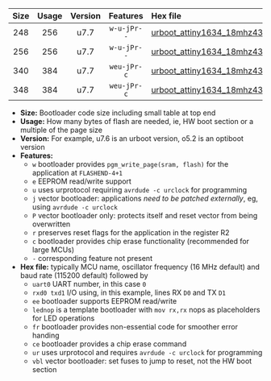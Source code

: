 |Size|Usage|Version|Features|Hex file|
|:-:|:-:|:-:|:-:|:--|
|248|256|u7.7|`w-u-jPr--`|[urboot_attiny1634_18mhz432_4800bps_uart0_rxa7_txb0_lednop_fr_ur_vbl.hex](https://raw.githubusercontent.com/stefanrueger/urboot.hex/main/mcus/attiny1634/fcpu_18mhz432/4800_bps/urboot_attiny1634_18mhz432_4800bps_uart0_rxa7_txb0_lednop_fr_ur_vbl.hex)|
|256|256|u7.7|`w-u-jPr--`|[urboot_attiny1634_18mhz432_4800bps_uart1_rxb1_txb2_lednop_fr_ur_vbl.hex](https://raw.githubusercontent.com/stefanrueger/urboot.hex/main/mcus/attiny1634/fcpu_18mhz432/4800_bps/urboot_attiny1634_18mhz432_4800bps_uart1_rxb1_txb2_lednop_fr_ur_vbl.hex)|
|340|384|u7.7|`weu-jPr-c`|[urboot_attiny1634_18mhz432_4800bps_uart0_rxa7_txb0_ee_lednop_fr_ce_ur_vbl.hex](https://raw.githubusercontent.com/stefanrueger/urboot.hex/main/mcus/attiny1634/fcpu_18mhz432/4800_bps/urboot_attiny1634_18mhz432_4800bps_uart0_rxa7_txb0_ee_lednop_fr_ce_ur_vbl.hex)|
|348|384|u7.7|`weu-jPr-c`|[urboot_attiny1634_18mhz432_4800bps_uart1_rxb1_txb2_ee_lednop_fr_ce_ur_vbl.hex](https://raw.githubusercontent.com/stefanrueger/urboot.hex/main/mcus/attiny1634/fcpu_18mhz432/4800_bps/urboot_attiny1634_18mhz432_4800bps_uart1_rxb1_txb2_ee_lednop_fr_ce_ur_vbl.hex)|

- **Size:** Bootloader code size including small table at top end
- **Usage:** How many bytes of flash are needed, ie, HW boot section or a multiple of the page size
- **Version:** For example, u7.6 is an urboot version, o5.2 is an optiboot version
- **Features:**
  + `w` bootloader provides `pgm_write_page(sram, flash)` for the application at `FLASHEND-4+1`
  + `e` EEPROM read/write support
  + `u` uses urprotocol requiring `avrdude -c urclock` for programming
  + `j` vector bootloader: applications *need to be patched externally*, eg, using `avrdude -c urclock`
  + `P` vector bootloader only: protects itself and reset vector from being overwritten
  + `r` preserves reset flags for the application in the register R2
  + `c` bootloader provides chip erase functionality (recommended for large MCUs)
  + `-` corresponding feature not present
- **Hex file:** typically MCU name, oscillator frequency (16 MHz default) and baud rate (115200 default) followed by
  + `uart0` UART number, in this case `0`
  + `rxd0 txd1` I/O using, in this example, lines RX `D0` and TX `D1`
  + `ee` bootloader supports EEPROM read/write
  + `lednop` is a template bootloader with `mov rx,rx` nops as placeholders for LED operations
  + `fr` bootloader provides non-essential code for smoother error handing
  + `ce` bootloader provides a chip erase command
  + `ur` uses urprotocol and requires `avrdude -c urclock` for programming
  + `vbl` vector bootloader: set fuses to jump to reset, not the HW boot section
